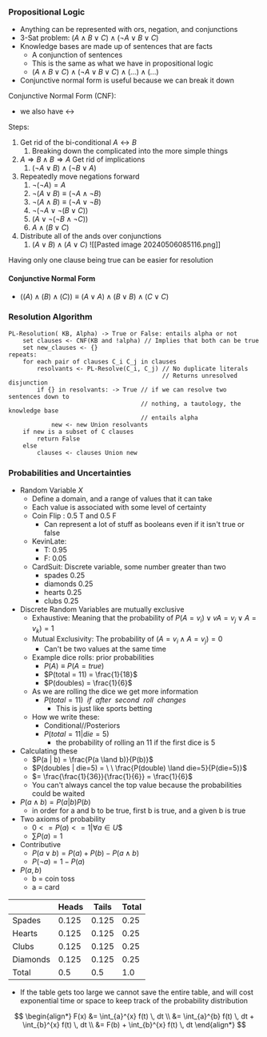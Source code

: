 ### Propositional Logic
* Anything can be represented with ors, negation, and conjunctions
* 3-Sat problem: $(A \land B \lor C) \land (\neg A \lor B \lor C)$
* Knowledge bases are made up of sentences that are facts
	* A conjunction of sentences
	* This is the same as what we have in propositional logic
	* $(A \land B \lor C) \land (\neg A \lor B \lor C) \land (...) \land (...)$
*  Conjunctive normal form is useful because we can break it down 

Conjunctive Normal Form (CNF): 
* we also have $\leftrightarrow$

Steps:
1. Get rid of the bi-conditional $A\leftrightarrow B$ 
	1. Breaking down the complicated into the more simple things
2. $A \Rightarrow B \land B \Rightarrow A$ Get rid of implications
	1. $(\neg A \lor B) \land (\neg B \lor A)$ 
3. Repeatedly move negations forward
	1. $\neg (\neg A) = A$
	2. $\neg(A \lor B) \equiv (\neg A \land \neg B)$
	3.  $\neg(A \land B) \equiv (\neg A \lor \neg B)$
	4. $\neg(\neg A \lor \neg (B \lor C))$
	5. $(A \lor \neg (\neg B \land \neg C))$
	6. $A \land (B \lor C)$
4. Distribute all of the ands over conjunctions
	1. $(A \lor B) \land (A \lor C)$
![[Pasted image 20240506085116.png]]

Having only one clause being true can be easier for resolution
#### Conjunctive Normal Form
* $( (A) \land (B) \land (C) ) \equiv (A \lor A) \land (B \lor B) \land (C \lor C)$

### Resolution Algorithm 
```Algo
PL-Resolution( KB, Alpha) -> True or False: entails alpha or not
	set clauses <- CNF(KB and !alpha) // Implies that both can be true
	set new_clauses <- {}
repeats:
	for each pair of clauses C_i C_j in clauses
		resolvants <- PL-Resolve(C_i, C_j) // No duplicate literals 
										   // Returns unresolved disjunction
		if {} in resolvants: -> True // if we can resolve two sentences down to
									 // nothing, a tautology, the knowledge base
									 // entails alpha
			new <- new Union resolvants
	if new is a subset of C clauses
		return False
	else 
		clauses <- clauses Union new
```
### Probabilities and Uncertainties
* Random Variable $X$
	* Define a domain, and a range of values that it can take
	* Each value is associated with some level of certainty 
	* Coin Flip : 0.5 T and 0.5 F
		* Can represent a lot of stuff as booleans even if it isn't true or false
	* KevinLate:
		* T: 0.95
		* F: 0.05
	* CardSuit: Discrete variable, some number greater than two
		* spades 0.25
		* diamonds 0.25
		* hearts 0.25
		* clubs 0.25
* Discrete Random Variables are mutually exclusive
	* Exhaustive: Meaning that the probability of $P(A = v_i) \lor v A = v_j \lor A = v_k) = 1$
	*  Mutual Exclusivity: The probability of $(A=v_i \land A=v_j) = 0$
		* Can't be two values at the same time
	* Example dice rolls: prior probabilities
		*  $P(A) \equiv P(A=true)$
		* $P(total = 11) = \frac{1}{18}$
		* $P(doubles) = \frac{1}{6}$
	* As we are rolling the dice we get more information
		* $P(total = 11) \  \ if \  \ after \  \ second \  \ roll \  \ changes$
			* This is just like sports betting
	* How we write these:
		* Conditional//Posteriors
		* $P(total = 11 | die = 5)$ 
			* the probability of rolling an 11 if the first dice is 5
* Calculating these 
	* $P(a | b) = \frac{P(a \land b)}{P(b)}$
	* $P(doubles | die=5) = \  \ \frac{P(double) \land die=5}{P(die=5)}$
	* $= \frac{\frac{1}{36}}{\frac{1}{6}} = \frac{1}{6}$
	* You can't always cancel the top value because the probabilities could be waited
* $P(a \land b) = P(a|b)P(b)$
	* in order for a and b to be true, first b is true, and a given b is true
* Two axioms of probability
	* $0 <= P(a) <= 1| \forall a \in U$$
	* $\sum P(a) = 1$
* Contributive
	* $P(a \lor b) = P(a) + P(b) - P(a \land b)$
	* $P(\neg a) = 1-P(a)$
* $P(a, b)$ 
	* b = coin toss
	* a = card

|          | Heads | Tails | Total |
| -------- | ----- | ----- | ----- |
| Spades   | 0.125 | 0.125 | 0.25  |
| Hearts   | 0.125 | 0.125 | 0.25  |
| Clubs    | 0.125 | 0.125 | 0.25  |
| Diamonds | 0.125 | 0.125 | 0.25  |
| Total    | 0.5   | 0.5   | 1.0   |
* If the table gets too large we cannot save the entire table, and will cost exponential time or space to keep track of the probability distribution


$$
\begin{align*}
    F(x) &= \int_{a}^{x} f(t) \, dt \\
         &= \int_{a}^{b} f(t) \, dt + \int_{b}^{x} f(t) \, dt \\
         &= F(b) + \int_{b}^{x} f(t) \, dt
\end{align*}
$$